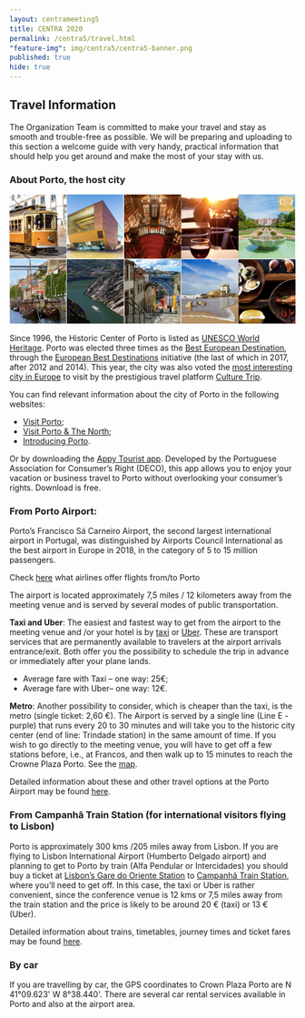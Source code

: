 ```yaml
---
layout: centrameeting5
title: CENTRA 2020
permalink: /centra5/travel.html
"feature-img": img/centra5/centra5-banner.png
published: true
hide: true
---
```



## Travel Information

The Organization Team is committed to make your travel and stay as smooth and trouble-free as possible. We will be preparing and uploading to this section a welcome guide with very handy, practical information that should help you get around and make the most of your stay with us.


### About Porto, the host city
<!--
<img src="/img/centra5/centra5-porto1.jpg" style="width:750px"> -->
<img src="/img/centra5/centra5-mosaico.png" style="width:750px">

Since 1996, the Historic Center of Porto is listed as [UNESCO World Heritage](http://whc.unesco.org/en/list/755). Porto was elected three times as the [Best European Destination](https://www.europeanbestdestinations.com/best-of-europe/european-best-destinations-2017/), through the [European Best Destinations](https://www.europeanbestdestinations.com/) initiative (the last of which in 2017, after 2012 and 2014). This year, the city was also voted the [most interesting city in Europe](https://theculturetrip.com/europe/articles/culture-trip-wishlist-destinations-2019/) to visit by the prestigious travel platform [Culture Trip](https://theculturetrip.com/).


You can find relevant information about the city of Porto in the following websites:
- <a href="http://visitporto.travel/Visitar/Paginas/default.aspx">Visit Porto</a>;
- <a href="http://visitporto.travel/Visitar/Paginas/default.aspx">Visit Porto & The North</a>;
- <a href="https://www.introducingporto.com/map">Introducing Porto</a>.

Or by downloading the [Appy Tourist app](http://www.appytourist.pt/). Developed by the Portuguese Association for Consumer’s Right (DECO), this app allows you to enjoy your vacation or business travel to Porto without overlooking your consumer’s rights. Download is free.


### From Porto Airport:

Porto’s Francisco Sá Carneiro Airport, the second largest international airport in Portugal, was distinguished by Airports Council International as the best airport in Europe in 2018, in the category of 5 to 15 million passengers.

Check <a href="https://www.aeroportoporto.pt/en/opo/flights-destinations/airlines/airlines-and-destinations">here</a> what airlines offer flights from/to Porto

The airport is located approximately 7,5 miles / 12 kilometers away from the meeting venue and is served by several modes of public transportation.

**Taxi and Uber**: The easiest and fastest way to get from the airport to the meeting venue and /or your hotel is by <a href="http://www.taxis-porto.pt/">taxi</a> or <a href="https://www.uber.com/pt/en/">Uber</a>. These are transport services that are permanently available to travelers at the airport arrivals entrance/exit. Both offer you the possibility to schedule the trip in advance or immediately after your plane lands.

- Average fare with Taxi – one way: 25€;
- Average fare with Uber– one way: 12€.

**Metro**: Another possibility to consider, which is cheaper than the taxi, is the metro (single ticket: 2,60 €). The Airport is served by a single line (Line E - purple) that runs every 20 to 30 minutes and will take you to the historic city center (end of line: Trindade station) in the same amount of time. If you wish to go directly to the meeting venue, you will have to get off a few stations before, i.e., at Francos, and then walk up to 15 minutes to reach the Crowne Plaza Porto. See the [map](https://www.google.com/maps/dir/Francos,+Porto/Crowne+Plaza+Porto,+Avenida+da+Boavista,+Porto/@41.1630057,-8.6418303,16z/data=!4m14!4m13!1m5!1m1!1s0xd2465a2edd50b5b:0x30215c822acb978c!2m2!1d-8.636347!2d41.165549!1m5!1m1!1s0xd24659efd4e5e9b:0xc695ad1f002380ec!2m2!1d-8.6406733!2d41.1601724!3e2).

Detailed information about these and other travel options at the Porto Airport may be found [here](https://www.aeroportoporto.pt/en/opo/access-parking/getting-to-and-from-the-airport/public-transportation).

### From Campanhã Train Station (for international visitors flying to Lisbon)
Porto is approximately 300 kms /205 miles away from Lisbon. If you are flying to Lisbon International Airport (Humberto Delgado airport) and planning to get to Porto by train (Alfa Pendular or Intercidades) you should buy a ticket at <u>Lisbon’s Gare do Oriente Station</u> to <u>Campanhã Train Station</u>, where you’ll need to get off. In this case, the taxi or Uber is rather convenient, since the conference venue is 12 kms or 7,5 miles away from the train station and the price is likely to be around 20 € (taxi) or 13 € (Uber).

Detailed information about trains, timetables, journey times and ticket fares may be found [here](https://www.cp.pt/passageiros/en).


### By car

If you are travelling by car, the GPS coordinates to Crown Plaza Porto are N 41°09.623'
W 8°38.440'. There are several car rental services available in Porto and also at the airport area.
